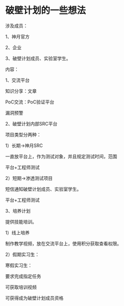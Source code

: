 # 破壁计划的一些想法

涉及成员：

1、神月官方

2、企业

3、破壁计划成员、实验室学生。



内容：

1、交流平台

知识分享：文章

PoC交流：PoC验证平台

漏洞预警



2、破壁计划内部SRC平台

项目类型分两种：

1）长期->神月SRC

一直放平台上，作为测试对象，并且规定测试时间，范围

平台+工程师测试

2）短期->渗透测试项目

短信通知破壁计划成员、实验室学生。

平台+工程师测试



3、培养计划

提供技能培训。

1）线上培养

制作教学视频，放在交流平台上，使用积分获取查看权限。

2）假期实习生：

寒假实习生：

要求完成指定任务

可获取培训视频

可获得成为破壁计划成员资格





